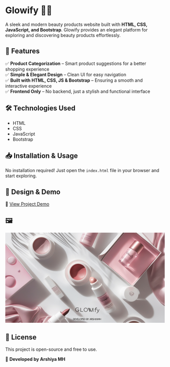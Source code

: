 # Glowify 💄✨  
A sleek and modern beauty products website built with **HTML, CSS, JavaScript, and Bootstrap**. Glowify provides an elegant platform for exploring and discovering beauty products effortlessly.  

## 📌 Features  
✅ **Product Categorization** – Smart product suggestions for a better shopping experience  
✅ **Simple & Elegant Design** – Clean UI for easy navigation  
✅ **Built with HTML, CSS, JS & Bootstrap** – Ensuring a smooth and interactive experience  
✅ **Frontend Only** – No backend, just a stylish and functional interface  

## 🛠️ Technologies Used  
- HTML  
- CSS  
- JavaScript  
- Bootstrap  

## 📥 Installation & Usage  
No installation required! Just open the `index.html` file in your browser and start exploring.  

## 🎨 Design & Demo  
🔗 [View Project Demo](https://arshiya-mh.github.io/Glowify-/)

## 🖼️   
![Glowify Screenshot](img/readmelogo.jpg)

## 📜 License  
This project is open-source and free to use.  

🚀 **Developed by Arshiya MH**  
